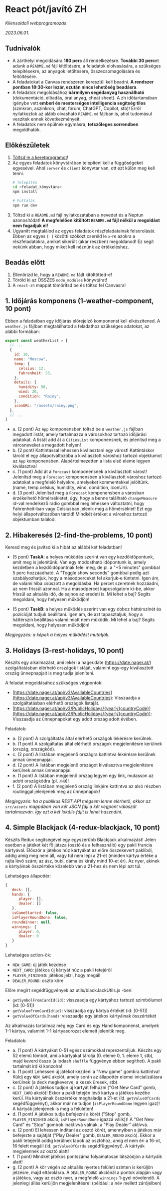 # React pót/javító ZH

_Kliensoldali webprogramozás_

_2023.06.01._

## Tudnivalók

- A zárthelyi megoldására **180 perc** áll rendelkezésre. **További 30 perc**et adunk a `README.md` fájl kitöltésére, a feladatok elolvasására, a szükséges telepítésekre, az anyagok letöltésére, összecsomagolására és feltöltésére.
- A feladatokat a Canvas rendszeren keresztül kell beadni. **A rendszer pontban 18:30-kor lezár, ezután nincs lehetőség beadásra**.
- A feladatok megoldásához **bármilyen segédanyag használható** (dokumentáció, előadás, órai anyag, cheat sheet). A zh időtartamában igénybe vett **emberi és mesterséges intelligencia segítség tilos** (szinkron, aszinkron, chat, fórum, ChatGPT, Copilot, stb)! Erről nyilatkoztok az alább olvasható `README.md` fájlban is, ahol tudomásul veszitek ennek következményeit.
- A feladatok nem épülnek egymásra, **tetszőleges sorrendben** megoldhatók.

## Előkészületek

1. [Töltsd le a keretprogramot](???)!
2. Az egyes feladatok könyvtárában telepíteni kell a függőségeket egyesével. Ahol `server` és `client` könyvtár van, ott ezt külön meg kell tenni.
   ```sh
   # Telepítés
   cd <feladat_könyvtára>
   npm install
   
   # Futtatás
   npm run dev
   ```
3. Töltsd ki a `README.md` fájl nyilatkozatában a nevedet és a Neptun azonosítódat! **A megfelelően kitöltött `README.md` fájl nélkül a megoldást nem fogadjuk el!**
4. Ugyanitt megtalálod az egyes feladatok részfeladatainak felsorolását. Ebben az egyes `[ ]` közötti szóközt cseréld le `x`-re azokra a részfeladatokra, amiket sikerült (akár részben) megoldanod! Ez segít nekünk abban, hogy miket kell néznünk az értékeléshez.

## Beadás előtt

1. Ellenőrizd le, hogy a `README.md` fájlt kitöltötted-e!
2. Töröld ki az ÖSSZES `node_modules` könyvtárat!
3. A `react-zh` mappát tömörítsd be és töltsd fel Canvasra!

## 1. Időjárás komponens (1-weather-component, 10 pont)

Ebben a feladatban egy időjárás előrejelző komponenst kell elkészítened. A `weather.js` fájlban megtalálhatod a feladathoz szükséges adatokat, az alábbi formában:

```js
export const weatherList = [
  // ...
  {
    id: 10,
    name: "Moscow",
    temp: {
      celsius: 12,
      fahrenheit: 53,
    },
    details: {
      humidity: 50,
      wind: 20,
      condition: "Rainy",
    },
    iconURL: "/assets/rainy.png",
  },
  // ...
]
```

- a. (2 pont) Az `App` komponensben töltsd be a `weather.js` fájlban megadott listát, amely tartalmazza a városokhoz tartozó időjárási adatokat. A listát add át a `CitiesList` komponensnek, és jelenítsd meg a városneveket a megadott helyen!
- b. (2 pont) Kattintással lehessen kiválasztani egy várost! Kattintáskor tárold el egy állapotváltozóba a kiválasztott városhoz tartozó objektumot az `App` komponensben. Alapértelmezetten a lista első eleme legyen kiválasztva!
- c. (1 pont) Add át a `Forecast` komponensnek a kiválasztott várost! Jelenítsd meg a `Forecast` komponensben a kiválasztott városhoz tartozó adatokat a megfelelő helyekre, amelyeket kommentekkel jelöltünk. (name, temp.celsius, humidity, wind, condition, iconUrl).
- d. (3 pont) Jelenítsd meg a `Forecast` komponensben a városban érzékelhető hőmérsékletet, úgy, hogy a benne található `changeMeasure` id-val rendelkező radio gombbal meg lehessen változtatni, hogy Fahrenheit-ban vagy Celsiusban jelenik meg a hőmérséklet! Ezt egy helyi állapotváltozóban tárold! Mindkét értéket a városhoz tartozó objektumban találod.


## 2. Hibakeresés (2-find-the-problems, 10 pont)

Keresd meg és javítsd ki a hibát az alábbi két feladatban!

- (5 pont) **TaskA**: a helyes működés szerint van egy kezdőidőpontunk, amit meg is jelenítünk. Van egy módostható időpontunk is, amely kezdetben a kezdőidőpontnak felel meg, de pl. a "+5 minutes" gombbal 5 perc hozzáadható. A "Toggle show seconds" gombbal pedig azt szabályozhatjuk, hogy a másodperceket fel akarjuk-e tüntetni. Igen ám, de valami hiba csúszott a megoldásba. Ha percet szeretnék hozzáadni, az nem frissül azonnal. Ha a másodpercet kapcsolgatom ki-be, akkor frissül az aktuális idő, de sajnos az eredeti is. Mi lehet a baj? Segíts megoldani, hogy helyesen működjön!

- (5 pont) **TaskB**: a helyes működés szerint van egy doboz háttérszínét és pozícióját tudjuk beállítani. Igen ám, de azt tapasztaljuk, hogy a háttérszín beállítása valami miatt nem működik. Mi lehet a baj? Segíts megoldani, hogy helyesen működjön!

_Megjegyzés: a képek a helyes működést mutatják._

## 3. Holidays (3-rest-holidays, 10 pont)

Készíts egy alkalmazást, ami lekéri a nager.date (https://date.nager.at/) szolgáltatásban elérhető országok listáját, valamint egy-egy kiválasztott ország ünnepnapjait is meg tudja jeleníteni.

A feladat megoldásához szükséges végpontok:
- [https://date.nager.at/api/v3/AvailableCountries](https://date.nager.at/api/v3/AvailableCountries): Visszaadja a szolgáltatásban elérhető országok listáját.
- [https://date.nager.at/api/v3/PublicHolidays/{year}/{countryCode}](https://date.nager.at/api/v3/PublicHolidays/{year}/{countryCode}): Visszaadja az ünnepnapokat egy adott ország adott évében.

Feladatok:

- a. (2 pont) A szolgáltatás által elérhető országok lekérésre kerülnek.
- b. (1 pont) A szolgáltatás által elérhető országok megjelenítésre kerülnek (ország, országkód).
- c. (2 pont) A listában megjelenő országra kattintva lekérésre kerülnek annak ünnepnapjai.
- d. (2 pont) A listában megjelenő országot kiválasztva megjelenítésre kerülnek annak ünnepnapjai.
- e. (1 pont) A listában megjelenő ország legyen egy link, mutasson az adott országkódra (pl. `/HU`)!
- f. (2 pont) A listában megjelenő ország linkjére kattintva az alsó részben routinggal jelenjenek meg az ünnepnapok!

_Megjegyzés: ha a publikus REST API mégsem lenne elérhető, akkor az `src/assets` mappában van két JSON fájl a két végpont válaszát tartalmazván. Így ezt a két lokális fájlt is lehet használni._

## 4. Simple Blackjack (4-redux-blackjack, 10 pont)

Készíts Redux segítségével egy egyszerűbb Blackjack alkalmazást! Jelen esetben a játékot két fő játsza (osztó és a felhasználó) egy pakli francia kártyával. Először a játékos húz kártyákat az előre összekevert pakliból, addíg amíg meg nem áll, vagy túl nem lépi a 21-et (minden kártya értéke a rajta lévő szám; az ász, bubi, dáma és király mind 10-et ér). Az nyer, akinek a kártyáinak összértéke közelebb van a 21-hez és nem lépi azt túl.

Lehetséges állapottér:
```js
{
   deck: [],
   hands: {
      player: [],
      dealer: []
   },
   isGameStarted: false,
   isPlayerRoundDone: false,
   roundWinner: null,
   winnings: {
      player: 0,
      dealer: 0
   }
}
```

Lehetséges action-ök:
- `NEW_GAME`: új játék kezdése
- `NEXT_CARD`: játékos új kártyát húz a pakli tetejéről
- `PLAYER_FINISHED`: játékos jelzi, hogy megáll
- `DEALER_ROUND`: osztó köre

Előre megírt segédfüggvények az utils/blackJackUtils.js -ben:
- `getSymbolFromCardId(id)`: visszaadja egy kártyához tartozó szimbólumot (id: [0-51])
- `getValueFromCardId(id)`: visszaadja egy kártya értékét (id: [0-51])
- `getValueOfCards(hand)`: visszaadja egy játékos kártyáinak összértékét

Az alkalmazás tartalmaz még egy Card és egy Hand komponenst, amelyek 1-1 kártya, valamint 1-1 kártyasorozat elemeit jelenítik meg.

Feladatok:

- a. (1 pont) A kártyákat 0-51 egész számokkal reprezentáljuk. Készíts egy 52 elemű tömböt, ami a kártyákat tárolja (0. eleme 0, 1. eleme 1, stb), majd keverd össze (a lodash `shuffle` függvénye ebben segíthet). A pakli tartalmát írd ki konzolra!
- b. (1 pont) Lehessen új játékot kezdeni a "New game" gombra kattintva! Küldj egy `NEW_GAME` akciót, amely során az állapottér elemei inicializálásra kerülnek (a deck megkeverve, a kezek üresek, stb).
- c. (2 pont) A játékos tudjon új kártyát felhúzni ("Get New Card" gomb, `NEXT_CARD` akció)! Ekkor a pakli tetején lévő kártya a játékos kezébe kerül. Ha kártyáinak összértéke meghaladja a 21-et (ld. `getValueOfCards` segédfüggvényt), akkor már ne tudjon (`isPlayerRoundDone` legyen igaz)! A kártyák jelenjenek is meg a felületen!
- d. (1 pont) A játékos tudja befejezni a körét ("Stop" gomb, `PLAYER_FINISHED` akció, `isPlayerRoundDone` igazzá válik))! A "Get New Card" és "Stop" gombok inaktívvá válnak, a "Play Dealer" aktívvá.
- e. (2 pont) El lehessen indítani az osztó körét, amennyiben a játékos már befejezte a sajátját ("Play Dealer" gomb, `DEALER_ROUND` akció). Ekkor a pakli tetejéről addig kerülnek lapok az osztóhoz, amíg el nem éri a 16-ot, 16 felett megáll (ld. `getValueOfCards` segédfüggvényt). A kártyák megjelennek az osztó alatt!
- f. (1 pont) Mindkét játékos pontszáma folyamatosan látszódjón a kártyáik alatt!
- g. (2 pont) A kör végén az aktuális nyertes felületi szinten is kerüljön jelzésre, majd eltárolásra. A `DEALER_ROUND` akciónál a pontok alapján vagy a játékos, vagy az osztó nyer, a megfelelő `winnings` 1-gyel növelendő. A jelenlegi állás kerüljön megjelenítésre! (például: a név mellett zárójelben)
